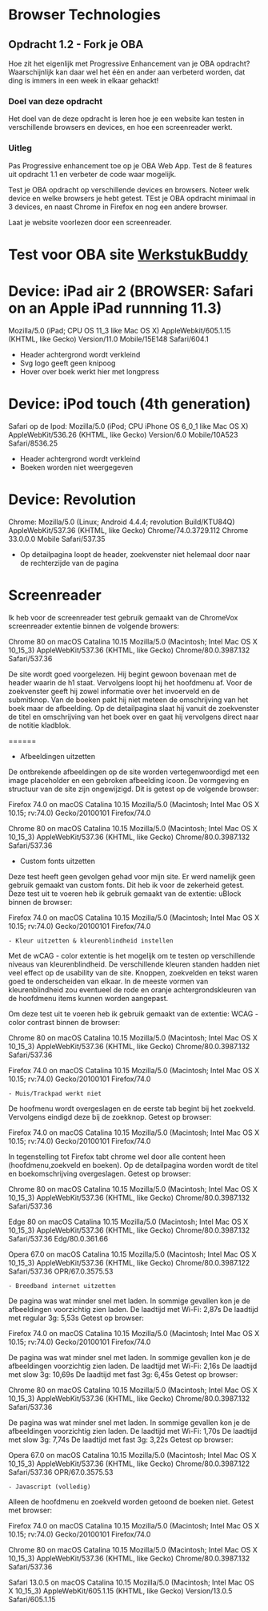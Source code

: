 # Browser Technologies
## Opdracht 1.2 - Fork je OBA
Hoe zit het eigenlijk met Progressive Enhancement van je OBA opdracht? Waarschijnlijk kan daar wel het één en ander aan verbeterd worden, dat ding is immers in een week in elkaar gehackt!

### Doel van deze opdracht
Het doel van de deze opdracht is leren hoe je een website kan testen in verschillende browsers en devices, en hoe een screenreader werkt.


### Uitleg
Pas Progressive enhancement toe op je OBA Web App. Test de 8 features uit opdracht 1.1 en verbeter de code waar mogelijk.

Test je OBA opdracht op verschillende devices en browsers. Noteer welk device en welke browsers je hebt getest. TEst je OBA opdracht minimaal in 3 devices, en naast Chrome in Firefox en nog een andere browser.

Laat je website voorlezen door een screenreader.

# Test voor OBA site [WerkstukBuddy](https://heralt.github.io/project-1-1920/)

Device: iPad air 2 (BROWSER: Safari on an Apple iPad runnning 11.3)
======

Mozilla/5.0 (iPad; CPU OS 11_3 like Mac OS X)
AppleWebkit/605.1.15 (KHTML, like Gecko)
Version/11.0 Mobile/15E148 Safari/604.1

* Header achtergrond wordt verkleind
* Svg logo geeft geen knipoog
* Hover over boek werkt hier met longpress


Device: iPod touch (4th generation)
======

Safari op de Ipod: Mozilla/5.0 (iPod; CPU iPhone OS 6_0_1 like Mac OS X) 
AppleWebKit/536.26 (KHTML, like Gecko) 
Version/6.0 Mobile/10A523 Safari/8536.25

* Header achtergrond wordt verkleind
* Boeken worden niet weergegeven


Device: Revolution
======

Chrome: Mozilla/5.0 (Linux; Android 4.4.4; revolution Build/KTU84Q)
AppleWebKit/537.36 (KHTML, like Gecko) 
Chrome/74.0.3729.112 Chrome 33.0.0.0 Mobile Safari/537.35

* Op detailpagina loopt de header, zoekvenster niet helemaal door naar de rechterzijde van de pagina

Screenreader
======

Ik heb voor de screenreader test gebruik gemaakt van de ChromeVox screenreader extentie binnen de volgende
browers:

Chrome 80 on macOS Catalina 10.15 
Mozilla/5.0 (Macintosh; Intel Mac OS X 10_15_3) 
AppleWebKit/537.36 (KHTML, like Gecko) 
Chrome/80.0.3987.132 Safari/537.36

De site wordt goed voorgelezen. Hij begint gewoon bovenaan met de header waarin de h1 staat. 
Vervolgens loopt hij het hoofdmenu af. Voor de zoekvenster geeft hij zowel informatie over het invoerveld en de submitknop.
Van de boeken pakt hij niet meteen de omschrijving van het boek maar de afbeelding. Op de detailpagina slaat hij vanuit de zoekvenster de titel en omschrijving van het boek over en gaat hij vervolgens direct naar de notitie kladblok. 

======

   - Afbeeldingen uitzetten

De ontbrekende afbeeldingen op de site worden vertegenwoordigd met een image placeholder en een gebroken afbeelding icoon.
De vormgeving en structuur van de site zijn ongewijzigd. Dit is getest op de volgende browser:
 
Firefox 74.0 on macOS Catalina 10.15
Mozilla/5.0 (Macintosh; Intel Mac OS X 10.15; rv:74.0) 
Gecko/20100101 Firefox/74.0
   
Chrome 80 on macOS Catalina 10.15
Mozilla/5.0 (Macintosh; Intel Mac OS X 10_15_3)
AppleWebKit/537.36 (KHTML, like Gecko)
Chrome/80.0.3987.132 Safari/537.36
   
   - Custom fonts uitzetten
   
 Deze test heeft geen gevolgen gehad voor mijn site. Er werd namelijk geen gebruik gemaakt van custom fonts. Dit heb ik voor 
 de zekerheid getest. Deze test uit te voeren heb ik gebruik gemaakt van de extentie: uBlock binnen de browser:
 
 Firefox 74.0 on macOS Catalina 10.15
 Mozilla/5.0 (Macintosh; Intel Mac OS X 10.15; rv:74.0) 
 Gecko/20100101 Firefox/74.0
 
    - Kleur uitzetten & kleurenblindheid instellen
 
 Met de wCAG - color extentie is het mogelijk om te testen op verschillende niveaus van kleurenblindheid. De verschillende    kleuren standen hadden niet veel effect op de usability van de site. Knoppen, zoekvelden en tekst waren goed te onderscheiden van elkaar. In de meeste vormen van kleurenblindheid zou eventueel de rode en oranje achtergrondskleuren van de hoofdmenu items kunnen worden aangepast.
 
 Om deze test uit te voeren heb ik gebruik gemaakt van de extentie: WCAG - color contrast binnen de browser: 
 
 Chrome 80 on macOS Catalina 10.15
 Mozilla/5.0 (Macintosh; Intel Mac OS X 10_15_3)
 AppleWebKit/537.36 (KHTML, like Gecko) 
 Chrome/80.0.3987.132 Safari/537.36
 
 
 Firefox 74.0 on macOS Catalina 10.15
 Mozilla/5.0 (Macintosh; Intel Mac OS X 10.15; rv:74.0)
 Gecko/20100101 Firefox/74.0
 
    - Muis/Trackpad werkt niet
    
 De hoofmenu wordt overgeslagen en de eerste tab begint bij het zoekveld. Vervolgens eindigd deze bij de zoekknop. 
 Getest op browser:
 
 Firefox 74.0 on macOS Catalina 10.15
 Mozilla/5.0 (Macintosh; Intel Mac OS X 10.15; rv:74.0)
 Gecko/20100101 Firefox/74.0
 
 In tegenstelling tot Firefox tabt chrome wel door alle content heen (hoofdmenu,zoekveld en boeken). Op de detailpagina
 worden wordt de titel en boekomschrijving overgeslagen. 
 Getest op browser:
 
 Chrome 80 on macOS Catalina 10.15
 Mozilla/5.0 (Macintosh; Intel Mac OS X 10_15_3)
 AppleWebKit/537.36 (KHTML, like Gecko) 
 Chrome/80.0.3987.132 Safari/537.36
 
 Edge 80 on macOS Catalina 10.15
 Mozilla/5.0 (Macintosh; Intel Mac OS X 10_15_3) 
 AppleWebKit/537.36 (KHTML, like Gecko) 
 Chrome/80.0.3987.132 Safari/537.36 Edg/80.0.361.66
 
 Opera 67.0 on macOS Catalina 10.15
 Mozilla/5.0 (Macintosh; Intel Mac OS X 10_15_3)
 AppleWebKit/537.36 (KHTML, like Gecko)
 Chrome/80.0.3987.122 Safari/537.36 OPR/67.0.3575.53
    
    - Breedband internet uitzetten
 
 De pagina was wat minder snel met laden. In sommige gevallen kon je de afbeeldingen voorzichtig zien laden. 
 De laadtijd met Wi-Fi: 2,87s
 De laadtijd met regular 3g: 5,53s
 Getest op browser:
 
 Firefox 74.0 on macOS Catalina 10.15
 Mozilla/5.0 (Macintosh; Intel Mac OS X 10.15; rv:74.0) 
 Gecko/20100101 Firefox/74.0
 
 De pagina was wat minder snel met laden. In sommige gevallen kon je de afbeeldingen voorzichtig zien laden. 
 De laadtijd met Wi-Fi: 2,16s
 De laadtijd met slow 3g: 10,69s
 De laadtijd met fast 3g: 6,45s 
 Getest op browser:
 
 Chrome 80 on macOS Catalina 10.15
 Mozilla/5.0 (Macintosh; Intel Mac OS X 10_15_3) 
 AppleWebKit/537.36 (KHTML, like Gecko) 
 Chrome/80.0.3987.132 Safari/537.36
 
 De pagina was wat minder snel met laden. In sommige gevallen kon je de afbeeldingen voorzichtig zien laden. 
 De laadtijd met Wi-Fi: 1,70s
 De laadtijd met slow 3g: 7,74s
 De laadtijd met fast 3g: 3,22s 
 Getest op browser:
 
 Opera 67.0 on macOS Catalina 10.15
 Mozilla/5.0 (Macintosh; Intel Mac OS X 10_15_3) 
 AppleWebKit/537.36 (KHTML, like Gecko) 
 Chrome/80.0.3987.122 Safari/537.36 OPR/67.0.3575.53
 
    - Javascript (volledig)
  
 Alleen de hoofdmenu en zoekveld worden getoond de boeken niet. Getest met browser:
  
 Firefox 74.0 on macOS Catalina 10.15
 Mozilla/5.0 (Macintosh; Intel Mac OS X 10.15; rv:74.0)
 Gecko/20100101 Firefox/74.0
 
 Chrome 80 on macOS Catalina 10.15
 Mozilla/5.0 (Macintosh; Intel Mac OS X 10_15_3)
 AppleWebKit/537.36 (KHTML, like Gecko) 
 Chrome/80.0.3987.132 Safari/537.36
 
 Safari 13.0.5 on macOS Catalina 10.15
 Mozilla/5.0 (Macintosh; Intel Mac OS X 10_15_3) 
 AppleWebKit/605.1.15 (KHTML, like Gecko) 
 Version/13.0.5 Safari/605.1.15
    
